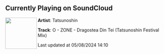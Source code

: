 ## Currently Playing on SoundCloud

[<img align="left" width="100" src="https://i1.sndcdn.com/artworks-ad0EN4gqEAzHWWQL-MX8O6Q-t500x500.jpg">](https://soundcloud.com/tatsunoshin_ofc/o-zone-dragostea-din-tei-tatsunoshin-festival-mix?in=saxurn/sets/tmp/)

**Artist**: Tatsunoshin 

**Track**: O - ZONE - Dragostea Din Tei (Tatsunoshin Festival Mix)

Last updated at 05/08/2024 14:10
